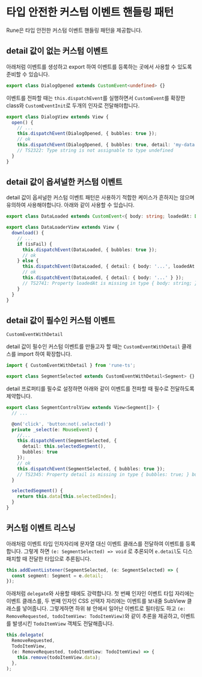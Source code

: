 # 타입 안전한 커스텀 이벤트 핸들링 패턴

Rune은 타입 안전한 커스텀 이벤트 핸들링 패턴을 제공합니다.


## detail 값이 없는 커스텀 이벤트

아래처럼 이벤트를 생성하고 export 하여 이벤트를 등록하는 곳에서 사용할 수 있도록 준비할 수 있습니다.

```typescript
export class DialogOpened extends CustomEvent<undefined> {}
```

이벤트를 전파할 때는 `this.dispatchEvent`를 실행하면서 `CustomEvent`를 확장한 class와 `CustomEventInit`로 두개의 인자로 전달해야합니다.  

```typescript
export class DialogView extends View {
  open() {
    // ...
    this.dispatchEvent(DialogOpened, { bubbles: true });
    // ok
    this.dispatchEvent(DialogOpened, { bubbles: true, detail: 'my-data' });
    // TS2322: Type string is not assignable to type undefined
  }
}
```

## detail 값이 옵셔널한 커스텀 이벤트

detail 값이 옵셔널한 커스텀 이벤트 패턴은 사용하기 적합한 케이스가 흔하지는 않으며 유의하여 사용해야합니다. 아래와 같이 사용할 수 있습니다.

```typescript
export class DataLoaded extends CustomEvent<{ body: string; loadedAt: Date }> {}

export class DataLoaderView extends View {
  download() {
    // ...
    if (isFail) {
      this.dispatchEvent(DataLoaded, { bubbles: true });
      // ok  
    } else {
      this.dispatchEvent(DataLoaded, { detail: { body: '...', loadedAt: new Date() } });
      // ok
      this.dispatchEvent(DataLoaded, { detail: { body: '...' } });
      // TS2741: Property loadedAt is missing in type { body: string; } but required in type { body: string; loadedAt: Date; }  
    }
  }
}
```

## detail 값이 필수인 커스텀 이벤트

`CustomEventWithDetail` 

detail 값이 필수인 커스텀 이벤트를 만들고자 할 때는 `CustomEventWithDetail` 클래스를 import 하여 확장합니다.

```typescript
import { CustomEventWithDetail } from 'rune-ts';

export class SegmentSelected extends CustomEventWithDetail<Segment> {}
```

detail 프로퍼티를 필수로 설정하면 아래와 같이 이벤트를 전파할 때 필수로 전달하도록 제약합니다.

```typescript
export class SegmentControlView extends View<Segment[]> {
  // ...

  @on('click', 'button:not(.selected)')
  private _select(e: MouseEvent) {
    //...
    this.dispatchEvent(SegmentSelected, {
      detail: this.selectedSegment(),
      bubbles: true
    });
    // ok
    this.dispatchEvent(SegmentSelected, { bubbles: true });
    // TS2345: Property detail is missing in type { bubbles: true; } but required in type CustomEventWithDetailInit<Segment>
  }

  selectedSegment() {
    return this.data[this.selectedIndex];
  }
}
```

## 커스텀 이벤트 리스닝

아래처럼 이벤트 타입 인자자리에 문자열 대신 이벤트 클래스를 전달하여 이벤트를 등록합니다. 그렇게 하면 `(e: SegmentSelected) => void` 로 추론되어 `e.detail`도 디스패치할 때 전달한 타입으로 추론됩니다.

```typescript
this.addEventListener(SegmentSelected, (e: SegmentSelected) => {
  const segment: Segment = e.detail;
});
```

아래처럼 `delegate`와 사용할 때에도 강력합니다. 첫 번째 인자인 이벤트 타입 자리에는 이벤트 클래스를, 두 번째 인자인 CSS 선택자 자리에는 이벤트를 보내줄 SubView 클래스를 넣어줍니다. 그렇게하면 하위 뷰 안에서 일어난 이벤트로 필터링도 하고 `(e: RemoveRequested, todoItemView: TodoItemView)`와 같이 추론을 제공하고, 이벤트를 발생시킨 `TodoItemView` 객체도 전달해줍니다. 

```typescript
this.delegate(
  RemoveRequested,
  TodoItemView,
  (e: RemoveRequested, todoItemView: TodoItemView) => {
    this.remove(todoItemView.data);
  },
);
```




